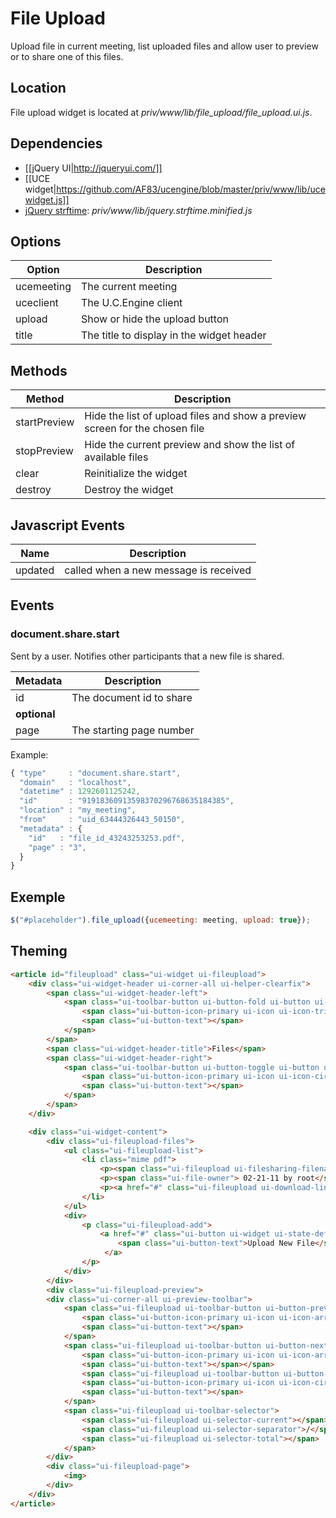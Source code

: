 # File Upload

Upload file in current meeting, list uploaded files and allow user to preview or to share one of this files.

## Location

File upload widget is located at *priv/www/lib/file_upload/file_upload.ui.js*.

## Dependencies

* [[jQuery UI|http://jqueryui.com/]]
* [[UCE widget|https://github.com/AF83/ucengine/blob/master/priv/www/lib/ucewidget.js]]
* [jQuery strftime](http://projects.nocternity.net/index.py/en/jquery-strftime): *priv/www/lib/jquery.strftime.minified.js*

## Options

Option         | Description
---------------|---------------------------------------------------------------
ucemeeting     | The current meeting
uceclient      | The U.C.Engine client
upload         | Show or hide the upload button
title          | The title to display in the widget header

## Methods

Method         | Description
---------------|---------------------------------------------------------------
startPreview   | Hide the list of upload files and show a preview screen for the chosen file
stopPreview    | Hide the current preview and show the list of available files
clear          | Reinitialize the widget
destroy        | Destroy the widget

## Javascript Events

Name         | Description
-------------|---------------------------------------------------------------
updated      | called when a new message is received

## Events
### document.share.start

Sent by a user. Notifies other participants that a new file is shared.

Metadata       | Description
---------------|-------------------------------------------------------------------------------------------------------
id             | The document id to share
**optional**   |
page           | The starting page number

Example:

```javascript
{ "type"     : "document.share.start",
  "domain"   : "localhost",
  "datetime" : 1292601125242,
  "id"       : "91918360913598370296768635184385",
  "location" : "my_meeting",
  "from"     : "uid_63444326443_50150",
  "metadata" : {
    "id"   : "file_id_43243253253.pdf",
    "page" : "3",
  }
}
```

## Exemple

```javascript
$("#placeholder").file_upload({ucemeeting: meeting, upload: true});
```

## Theming

```html
<article id="fileupload" class="ui-widget ui-fileupload">
    <div class="ui-widget-header ui-corner-all ui-helper-clearfix">
        <span class="ui-widget-header-left">
            <span class="ui-toolbar-button ui-button-fold ui-button ui-widget ui-state-default ui-corner-all ui-button-icon-only" role="button" aria-disabled="false" title="">
                <span class="ui-button-icon-primary ui-icon ui-icon-triangle-1-s"></span>
                <span class="ui-button-text"></span>
            </span>
        </span>
        <span class="ui-widget-header-title">Files</span>
        <span class="ui-widget-header-right">
            <span class="ui-toolbar-button ui-button-toggle ui-button ui-widget ui-state-default ui-corner-all ui-button-icon-only" role="button" aria-disabled="false" title="">
                <span class="ui-button-icon-primary ui-icon ui-icon-circle-plus"></span>
                <span class="ui-button-text"></span>
            </span>
        </span>
    </div>

    <div class="ui-widget-content">
        <div class="ui-fileupload-files">
            <ul class="ui-fileupload-list">
                <li class="mime pdf">
                    <p><span class="ui-fileupload ui-filesharing-filename">production-programming.pdf</span></p>
                    <p><span class="ui-file-owner"> 02-21-11 by root</span></p>
                    <p><a href="#" class="ui-fileupload ui-download-link">Download</a></p>
                </li>
            </ul>
            <div>
                <p class="ui-fileupload-add">
                    <a href="#" class="ui-button ui-widget ui-state-default ui-corner-all ui-button-text-only" role="button" aria-disabled="false">
                        <span class="ui-button-text">Upload New File</span>
                     </a>
                </p>
            </div>
        </div>
        <div class="ui-fileupload-preview">
        <div class="ui-corner-all ui-preview-toolbar">
            <span class="ui-fileupload ui-toolbar-button ui-button-previous ui-button ui-widget ui-state-default ui-corner-all ui-button-icon-only" href="#" role="button" aria-disabled="false" title="">
                <span class="ui-button-icon-primary ui-icon ui-icon-arrowthick-1-n"></span>
                <span class="ui-button-text"></span>
            </span>
            <span class="ui-fileupload ui-toolbar-button ui-button-next ui-button ui-widget ui-state-default ui-corner-all ui-button-icon-only" href="#" role="button" aria-disabled="false" title="">
                <span class="ui-button-icon-primary ui-icon ui-icon-arrowthick-1-s"></span>
                <span class="ui-button-text"></span></span>
                <span class="ui-fileupload ui-toolbar-button ui-button-stop ui-button ui-widget ui-state-default ui-corner-all ui-button-icon-only" href="#" role="button" aria-disabled="false" title="">
                <span class="ui-button-icon-primary ui-icon ui-icon-circle-close"></span>
                <span class="ui-button-text"></span>
            </span>
            <span class="ui-fileupload ui-toolbar-selector">
                <span class="ui-fileupload ui-selector-current"></span>
                <span class="ui-fileupload ui-selector-separator">/</span>
                <span class="ui-fileupload ui-selector-total"></span>
            </span>
        </div>
        <div class="ui-fileupload-page">
            <img>
        </div>
    </div>
</article>
```
